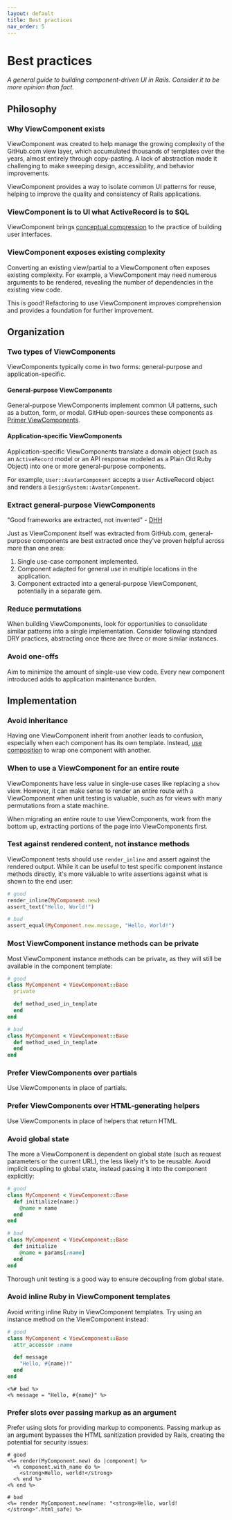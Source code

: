 ```yaml
---
layout: default
title: Best practices
nav_order: 5
---
```


# Best practices

_A general guide to building component-driven UI in Rails. Consider it to be more opinion than fact._

## Philosophy

### Why ViewComponent exists

ViewComponent was created to help manage the growing complexity of the GitHub.com view layer, which accumulated thousands of templates over the years, almost entirely through copy-pasting. A lack of abstraction made it challenging to make sweeping design, accessibility, and behavior improvements.

ViewComponent provides a way to isolate common UI patterns for reuse, helping to improve the quality and consistency of Rails applications.

### ViewComponent is to UI what ActiveRecord is to SQL

ViewComponent brings [conceptual compression](https://m.signalvnoise.com/conceptual-compression-means-beginners-dont-need-to-know-sql-hallelujah/) to the practice of building user interfaces.

### ViewComponent exposes existing complexity

Converting an existing view/partial to a ViewComponent often exposes existing complexity. For example, a ViewComponent may need numerous arguments to be rendered, revealing the number of dependencies in the existing view code.

This is good! Refactoring to use ViewComponent improves comprehension and provides a foundation for further improvement.

## Organization

### Two types of ViewComponents

ViewComponents typically come in two forms: general-purpose and application-specific.

#### General-purpose ViewComponents

General-purpose ViewComponents implement common UI patterns, such as a button, form, or modal. GitHub open-sources these components as [Primer ViewComponents](https://github.com/primer/view_components).

#### Application-specific ViewComponents

Application-specific ViewComponents translate a domain object (such as an `ActiveRecord` model or an API response modeled as a Plain Old Ruby Object) into one or more general-purpose components.

For example, `User::AvatarComponent` accepts a `User` ActiveRecord object and renders a `DesignSystem::AvatarComponent`.

### Extract general-purpose ViewComponents

"Good frameworks are extracted, not invented" - [DHH](https://dhh.dk/arc/000416.html)

Just as ViewComponent itself was extracted from GitHub.com, general-purpose components are best extracted once they've proven helpful across more than one area:

1. Single use-case component implemented.
2. Component adapted for general use in multiple locations in the application.
3. Component extracted into a general-purpose ViewComponent, potentially in a separate gem.

### Reduce permutations

When building ViewComponents, look for opportunities to consolidate similar patterns into a single implementation. Consider following standard DRY practices, abstracting once there are three or more similar instances.

### Avoid one-offs

Aim to minimize the amount of single-use view code. Every new component introduced adds to application maintenance burden.

## Implementation

### Avoid inheritance

Having one ViewComponent inherit from another leads to confusion, especially when each component has its own template. Instead, [use composition](https://thoughtbot.com/blog/reusable-oo-composition-vs-inheritance) to wrap one component with another.

### When to use a ViewComponent for an entire route

ViewComponents have less value in single-use cases like replacing a `show` view. However, it can make sense to render an entire route with a ViewComponent when unit testing is valuable, such as for views with many permutations from a state machine.

When migrating an entire route to use ViewComponents, work from the bottom up, extracting portions of the page into ViewComponents first.

### Test against rendered content, not instance methods

ViewComponent tests should use `render_inline` and assert against the rendered output. While it can be useful to test specific component instance methods directly, it's more valuable to write assertions against what is shown to the end user:

```ruby
# good
render_inline(MyComponent.new)
assert_text("Hello, World!")

# bad
assert_equal(MyComponent.new.message, "Hello, World!")
```

### Most ViewComponent instance methods can be private

Most ViewComponent instance methods can be private, as they will still be available in the component template:

```ruby
# good
class MyComponent < ViewComponent::Base
  private

  def method_used_in_template
  end
end

# bad
class MyComponent < ViewComponent::Base
  def method_used_in_template
  end
end
```

### Prefer ViewComponents over partials

Use ViewComponents in place of partials.

### Prefer ViewComponents over HTML-generating helpers

Use ViewComponents in place of helpers that return HTML.

### Avoid global state

The more a ViewComponent is dependent on global state (such as request parameters or the current URL), the less likely it's to be reusable. Avoid implicit coupling to global state, instead passing it into the component explicitly:

```ruby
# good
class MyComponent < ViewComponent::Base
  def initialize(name:)
    @name = name
  end
end

# bad
class MyComponent < ViewComponent::Base
  def initialize
    @name = params[:name]
  end
end
```

Thorough unit testing is a good way to ensure decoupling from global state.

### Avoid inline Ruby in ViewComponent templates

Avoid writing inline Ruby in ViewComponent templates. Try using an instance method on the ViewComponent instead:

```ruby
# good
class MyComponent < ViewComponent::Base
  attr_accessor :name

  def message
    "Hello, #{name}!"
  end
end
```

```erb
<%# bad %>
<% message = "Hello, #{name}" %>
```

### Prefer slots over passing markup as an argument

Prefer using slots for providing markup to components. Passing markup as an argument bypasses the HTML sanitization provided by Rails, creating the potential for security issues:

```erb
# good
<%= render(MyComponent.new) do |component| %>
  <% component.with_name do %>
    <strong>Hello, world!</strong>
  <% end %>
<% end %>
```

```erb
# bad
<%= render MyComponent.new(name: "<strong>Hello, world!</strong>".html_safe) %>
```
